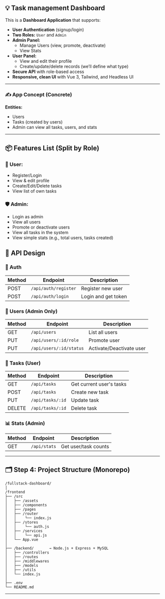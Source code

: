 
## 💡 Task management Dashboard

This is a **Dashboard Application** that supports:

- **User Authentication** (signup/login)
- **Two Roles:** `User` and `Admin`
- **Admin Panel:**
  - Manage Users (view, promote, deactivate)
  - View Stats
- **User Panel:**
  - View and edit their profile
  - Create/update/delete records (we’ll define what type)
- **Secure API** with role-based access
- **Responsive, clean UI** with Vue 3, Tailwind, and Headless UI

---

### ✍️ App Concept (Concrete)

**Entities:**
- Users
- Tasks (created by users)
- Admin can view all tasks, users, and stats

---

## 📦 Features List (Split by Role)

### 👤 User:
- Register/Login
- View & edit profile
- Create/Edit/Delete tasks
- View list of own tasks

### 🛡️ Admin:
- Login as admin
- View all users
- Promote or deactivate users
- View all tasks in the system
- View simple stats (e.g., total users, tasks created)


## 📡 API Design


### 🔐 Auth
| Method | Endpoint         | Description       |
|--------|------------------|-------------------|
| POST   | `/api/auth/register` | Register new user |
| POST   | `/api/auth/login`    | Login and get token |

### 👤 Users (Admin Only)
| Method | Endpoint        | Description         |
|--------|-----------------|---------------------|
| GET    | `/api/users`    | List all users      |
| PUT    | `/api/users/:id/role` | Promote user       |
| PUT    | `/api/users/:id/status` | Activate/Deactivate user |

### 📝 Tasks (User)
| Method | Endpoint         | Description              |
|--------|------------------|--------------------------|
| GET    | `/api/tasks`     | Get current user's tasks |
| POST   | `/api/tasks`     | Create new task          |
| PUT    | `/api/tasks/:id` | Update task              |
| DELETE | `/api/tasks/:id` | Delete task              |

### 📊 Stats (Admin)
| Method | Endpoint      | Description               |
|--------|---------------|---------------------------|
| GET    | `/api/stats`  | Get user/task counts      |

---

## 🗂️ Step 4: Project Structure (Monorepo)

```
/fullstack-dashboard/
│
/frontend
├── /src
│   ├── /assets
│   ├── /components
│   ├── /pages
│   ├── /router
│   │    └── index.js
│   ├── /stores
│   │    └── auth.js
│   ├── /services
│   │    └── api.js
│   └── App.vue
│
├── /backend/       → Node.js + Express + MySQL
│   ├── /controllers
│   ├── /routes
│   ├── /middlewares
│   ├── /models
│   ├── /utils
│   └── index.js
│
├── .env
└── README.md
```

---
